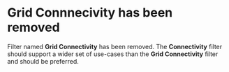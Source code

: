 # Grid Connnecivity has been removed

Filter named **Grid Connectivity** has been removed. The **Connectivity** filter
should support a wider set of use-cases than the **Grid Connectivity** filter and
should be preferred.
